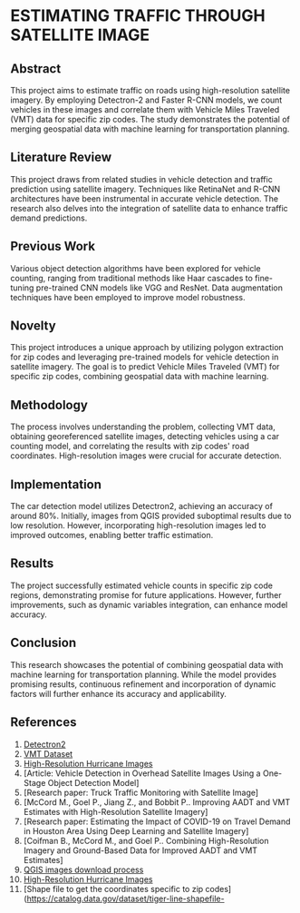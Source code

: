 
# ESTIMATING TRAFFIC THROUGH SATELLITE IMAGE


## Abstract
This project aims to estimate traffic on roads using high-resolution satellite imagery. By employing Detectron-2 and Faster R-CNN models, we count vehicles in these images and correlate them with Vehicle Miles Traveled (VMT) data for specific zip codes. The study demonstrates the potential of merging geospatial data with machine learning for transportation planning.

## Literature Review
This project draws from related studies in vehicle detection and traffic prediction using satellite imagery. Techniques like RetinaNet and R-CNN architectures have been instrumental in accurate vehicle detection. The research also delves into the integration of satellite data to enhance traffic demand predictions.

## Previous Work
Various object detection algorithms have been explored for vehicle counting, ranging from traditional methods like Haar cascades to fine-tuning pre-trained CNN models like VGG and ResNet. Data augmentation techniques have been employed to improve model robustness.

## Novelty
This project introduces a unique approach by utilizing polygon extraction for zip codes and leveraging pre-trained models for vehicle detection in satellite imagery. The goal is to predict Vehicle Miles Traveled (VMT) for specific zip codes, combining geospatial data with machine learning.

## Methodology
The process involves understanding the problem, collecting VMT data, obtaining georeferenced satellite images, detecting vehicles using a car counting model, and correlating the results with zip codes' road coordinates. High-resolution images were crucial for accurate detection.

## Implementation
The car detection model utilizes Detectron2, achieving an accuracy of around 80%. Initially, images from QGIS provided suboptimal results due to low resolution. However, incorporating high-resolution images led to improved outcomes, enabling better traffic estimation.

## Results
The project successfully estimated vehicle counts in specific zip code regions, demonstrating promise for future applications. However, further improvements, such as dynamic variables integration, can enhance model accuracy.

## Conclusion
This research showcases the potential of combining geospatial data with machine learning for transportation planning. While the model provides promising results, continuous refinement and incorporation of dynamic factors will further enhance its accuracy and applicability.

## References
1. [Detectron2](https://github.com/facebookresearch/detectron2)
2. [VMT Dataset](https://catalog.data.gov/dataset/select-summary-statistics-dashboard-data)
3. [High-Resolution Hurricane Images](https://storms.ngs.noaa.gov/storms/harvey/index.html#7/28.400/-96.690)
4. [Article: Vehicle Detection in Overhead Satellite Images Using a One-Stage Object Detection Model]
5. [Research paper: Truck Traffic Monitoring with Satellite Image]
6. [McCord M., Goel P., Jiang Z., and Bobbit P.. Improving AADT and VMT Estimates with High-Resolution Satellite Imagery]
7. [Research paper: Estimating the Impact of COVID-19 on Travel Demand in Houston Area Using Deep Learning and Satellite Imagery]
8. [Coifman B., McCord M., and Goel P.. Combining High-Resolution Imagery and Ground-Based Data for Improved AADT and VMT Estimates]
9. [QGIS images download process](https://gis.stackexchange.com/questions/278091/exporting-google-basemap-as-tif-non-commercial-w-quickmapservices)
10. [High-Resolution Hurricane Images](https://storms.ngs.noaa.gov/storms/harvey/index.html#7/28.400/-96.690)
11. [Shape file to get the coordinates specific to zip codes](https://catalog.data.gov/dataset/tiger-line-shapefile-
